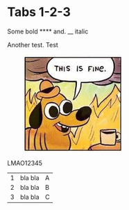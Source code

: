 # Tabs 1-2-3

Some bold **** and. __ italic

Another test. Test

<figure><img src=".gitbook/assets/this is fine.jpeg" alt=""><figcaption></figcaption></figure>

LMAO12345

|   |         |   |
| - | ------- | - |
| 1 | bla bla | A |
| 2 | bla bla | B |
| 3 | bla bla | C |

